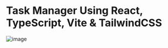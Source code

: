 # Task Manager Using React, TypeScript, Vite & TailwindCSS

![image](https://github.com/Dagmawi-22/task-mgt/assets/109204719/78d90f2b-a38d-4601-a771-0430e9541fc8)

